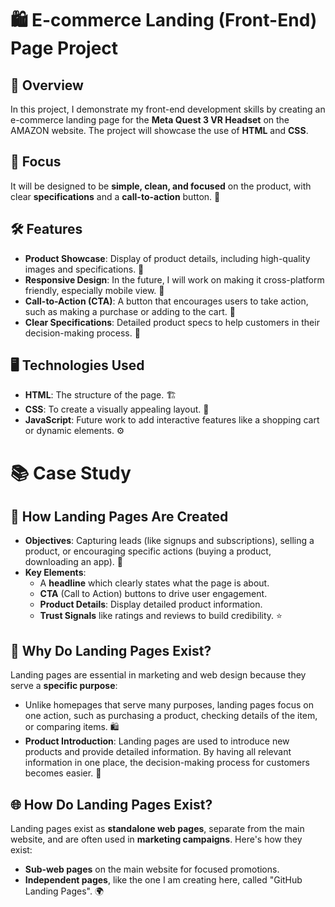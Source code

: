 # 🛍️ E-commerce Landing (Front-End) Page Project

## 🌟 Overview
In this project, I demonstrate my front-end development skills by creating an e-commerce landing page for the **Meta Quest 3 VR Headset** on the AMAZON website. The project will showcase the use of **HTML** and **CSS**. 

## 🎯 Focus
It will be designed to be **simple, clean, and focused** on the product, with clear **specifications** and a **call-to-action** button. 🚀

## 🛠️ Features
- **Product Showcase**: Display of product details, including high-quality images and specifications. 📸
- **Responsive Design**: In the future, I will work on making it cross-platform friendly, especially mobile view. 📱
- **Call-to-Action (CTA)**: A button that encourages users to take action, such as making a purchase or adding to the cart. 🛒
- **Clear Specifications**: Detailed product specs to help customers in their decision-making process. 📝

## 🖥️ Technologies Used
- **HTML**: The structure of the page. 🏗️
- **CSS**: To create a visually appealing layout. 🎨
- **JavaScript**: Future work to add interactive features like a shopping cart or dynamic elements. ⚙️

# 📚 Case Study

## 📝 How Landing Pages Are Created
- **Objectives**: Capturing leads (like signups and subscriptions), selling a product, or encouraging specific actions (buying a product, downloading an app). 🎯
- **Key Elements**:
  - A **headline** which clearly states what the page is about.
  - **CTA** (Call to Action) buttons to drive user engagement.
  - **Product Details**: Display detailed product information.
  - **Trust Signals** like ratings and reviews to build credibility. ⭐️

## 📍 Why Do Landing Pages Exist?
Landing pages are essential in marketing and web design because they serve a **specific purpose**:
- Unlike homepages that serve many purposes, landing pages focus on one action, such as purchasing a product, checking details of the item, or comparing items. 🛍️
- **Product Introduction**: Landing pages are used to introduce new products and provide detailed information. By having all relevant information in one place, the decision-making process for customers becomes easier. 🤔

## 🌐 How Do Landing Pages Exist?
Landing pages exist as **standalone web pages**, separate from the main website, and are often used in **marketing campaigns**. Here's how they exist:
- **Sub-web pages** on the main website for focused promotions.
- **Independent pages**, like the one I am creating here, called "GitHub Landing Pages". 🌍
